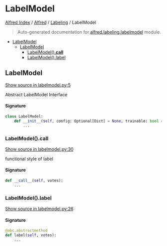 # LabelModel

[Alfred Index](../../README.md#alfred-index) /
[Alfred](../index.md#alfred) /
[Labeling](./index.md#labeling) /
LabelModel

> Auto-generated documentation for [alfred.labeling.labelmodel](../../../alfred/labeling/labelmodel.py) module.

- [LabelModel](#labelmodel)
  - [LabelModel](#labelmodel-1)
    - [LabelModel().__call__](#labelmodel()__call__)
    - [LabelModel().label](#labelmodel()label)

## LabelModel

[Show source in labelmodel.py:5](../../../alfred/labeling/labelmodel.py#L5)

Abstract LabelModel Interface

#### Signature

```python
class LabelModel:
    def __init__(self, config: Optional[Dict] = None, trainable: bool = False):
        ...
```

### LabelModel().__call__

[Show source in labelmodel.py:30](../../../alfred/labeling/labelmodel.py#L30)

functional style of label

#### Signature

```python
def __call__(self, votes):
    ...
```

### LabelModel().label

[Show source in labelmodel.py:26](../../../alfred/labeling/labelmodel.py#L26)

#### Signature

```python
@abc.abstractmethod
def label(self, votes):
    ...
```


